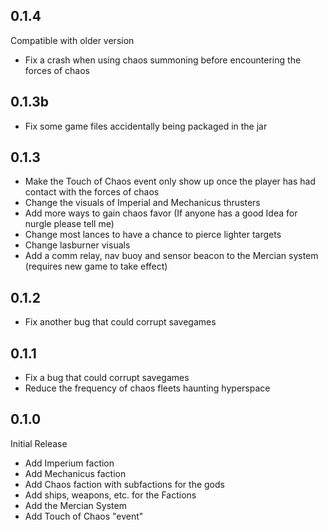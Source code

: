 ## 0.1.4
Compatible with older version
- Fix a crash when using chaos summoning before encountering the forces of chaos

## 0.1.3b
- Fix some game files accidentally being packaged in the jar

## 0.1.3
- Make the Touch of Chaos event only show up once the player has had contact with the forces of chaos
- Change the visuals of Imperial and Mechanicus thrusters
- Add more ways to gain chaos favor (If anyone has a good Idea for nurgle please tell me)
- Change most lances to have a chance to pierce lighter targets
- Change lasburner visuals
- Add a comm relay, nav buoy and sensor beacon to the Mercian system (requires new game to take effect)

## 0.1.2
- Fix another bug that could corrupt savegames

## 0.1.1
- Fix a bug that could corrupt savegames
- Reduce the frequency of chaos fleets haunting hyperspace

## 0.1.0
Initial Release
- Add Imperium faction
- Add Mechanicus faction
- Add Chaos faction with subfactions for the gods
- Add ships, weapons, etc. for the Factions
- Add the Mercian System
- Add Touch of Chaos "event"